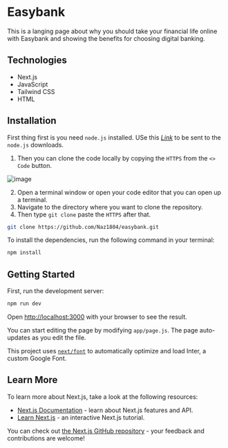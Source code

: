 # Easybank
This is a langing page about why you should take your financial life online with Easybank and showing the benefits for choosing digital banking.

## Technologies
* Next.js
* JavaScript
* Tailwind CSS
* HTML

## Installation
First thing first is you need `node.js` installed. USe this _[Link](https://nodejs.org/)_ to be sent to the `node.js` downloads.

1. Then you can clone the code locally by copying the `HTTPS` from the `<> Code` button.

![image](https://github.com/Naz1804/easybank/assets/121124109/8a67468c-ae9d-4269-8f79-5322fe195308)


2. Open a terminal window or open your code editor that you can open up a terminal.
3. Navigate to the directory where you want to clone the repository.
4. Then type `git clone` paste the `HTTPS` after that.
   
```sh
git clone https://github.com/Naz1804/easybank.git
```


To install the dependencies, run the following command in your terminal:

```sh
npm install
```

## Getting Started
First, run the development server:

```bash
npm run dev
```

Open [http://localhost:3000](http://localhost:3000) with your browser to see the result.

You can start editing the page by modifying `app/page.js`. The page auto-updates as you edit the file.

This project uses [`next/font`](https://nextjs.org/docs/basic-features/font-optimization) to automatically optimize and load Inter, a custom Google Font.

## Learn More

To learn more about Next.js, take a look at the following resources:

- [Next.js Documentation](https://nextjs.org/docs) - learn about Next.js features and API.
- [Learn Next.js](https://nextjs.org/learn) - an interactive Next.js tutorial.

You can check out [the Next.js GitHub repository](https://github.com/vercel/next.js/) - your feedback and contributions are welcome!
